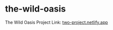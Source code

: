 # the-wild-oasis

The Wild Oasis Project Link: [two-project.netlify.app](https://two-project.netlify.app)